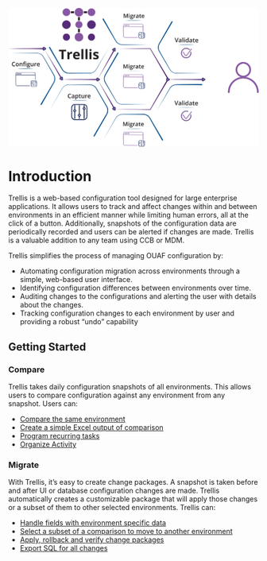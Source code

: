 ![Trellis Info-graphic](Trellis-Infographic.png)

# Introduction
Trellis is a web-based configuration tool designed for large enterprise applications. It allows users to track and affect changes within and between
environments in an efficient manner while limiting human errors, all at the click of a button. Additionally, snapshots of the configuration data are periodically recorded and users can be alerted if changes are made. Trellis is a valuable addition to any team using CCB or MDM.

Trellis simplifies the process of managing OUAF configuration by:
* Automating configuration migration across environments through a simple, web-based user interface.
* Identifying configuration differences between environments over time.
* Auditing changes to the configurations and alerting the user with details about the changes.
* Tracking configuration changes to each environment by user and providing a robust “undo” capability

## Getting Started
### Compare
Trellis takes daily configuration snapshots of all
environments. This allows users to compare configuration
against any environment from any snapshot. Users can:

* [Compare the same environment](Compare/Same-Enviornment)
* [Create a simple Excel output of comparison](Compare/Excell-Output)
* [Program recurring tasks](Compare/Recurring-Tasks)
* [Organize Activity](Compare/Organize-Activity)

### Migrate
With Trellis, it’s easy to create change packages.
A snapshot is taken before and after UI or database configuration changes are made. Trellis automatically creates
a customizable package that will apply those changes or a
subset of them to other selected environments. Trellis can:

* [Handle fields with environment specific data](Migrate/Handle-Fields)
* [Select a subset of a comparison to move to another environment](Migrate/Move-Comparison-Subset)
* [Apply, rollback and verify change packages](Migrate/Apply-Rollback)
* [Export SQL for all changes](Migrate/Export-SQL)

